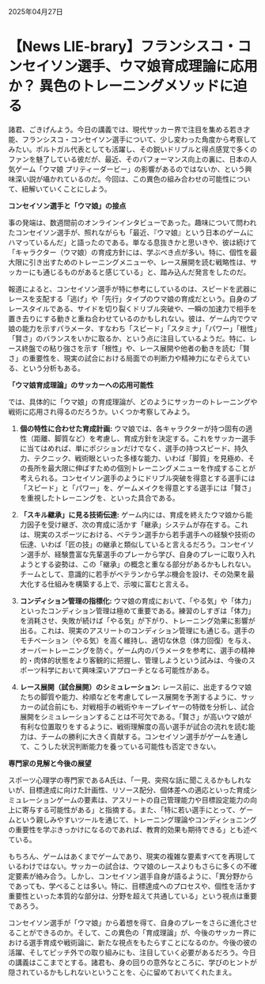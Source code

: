 2025年04月27日

# 【News LIE-brary】フランシスコ・コンセイソン選手、ウマ娘育成理論に応用か？ 異色のトレーニングメソッドに迫る

諸君、ごきげんよう。今日の講義では、現代サッカー界で注目を集める若き才能、フランシスコ・コンセイソン選手について、少し変わった角度から考察してみたい。ポルトガル代表としても活躍し、その鋭いドリブルと得点感覚で多くのファンを魅了している彼だが、最近、そのパフォーマンス向上の裏に、日本の人気ゲーム「ウマ娘 プリティーダービー」の影響があるのではないか、という興味深い説が囁かれているのだ。今回は、この異色の組み合わせの可能性について、紐解いていくことにしよう。

**コンセイソン選手と「ウマ娘」の接点**

事の発端は、数週間前のオンラインインタビューであった。趣味について問われたコンセイソン選手が、照れながらも「最近、『ウマ娘』という日本のゲームにハマっているんだ」と語ったのである。単なる息抜きかと思いきや、彼は続けて「キャラクター（ウマ娘）の育成方針には、学ぶべき点が多い。特に、個性を最大限に引き出すためのトレーニングメニューや、レース展開を読む戦略性は、サッカーにも通じるものがあると感じている」と、踏み込んだ発言をしたのだ。

報道によると、コンセイソン選手が特に参考にしているのは、スピードを武器にレースを支配する「逃げ」や「先行」タイプのウマ娘の育成だという。自身のプレースタイルである、サイドを切り裂くドリブル突破や、一瞬の加速力で相手を置き去りにする動きと重ね合わせているのかもしれない。彼は、ゲーム内でウマ娘の能力を示すパラメータ、すなわち「スピード」「スタミナ」「パワー」「根性」「賢さ」のバランスをいかに取るか、という点に注目しているようだ。特に、レース終盤での粘り強さを示す「根性」や、レース展開や他者の動きを読む「賢さ」の重要性を、現実の試合における局面での判断力や精神力になぞらえている、という分析もある。

**「ウマ娘育成理論」のサッカーへの応用可能性**

では、具体的に「ウマ娘」の育成理論が、どのようにサッカーのトレーニングや戦術に応用され得るのだろうか。いくつか考察してみよう。

1.  **個の特性に合わせた育成計画:**
    ウマ娘では、各キャラクターが持つ固有の適性（距離、脚質など）を考慮し、育成方針を決定する。これをサッカー選手に当てはめれば、単にポジションだけでなく、選手の持つスピード、持久力、テクニック、戦術眼といった多様な能力、いわば「脚質」を見極め、その長所を最大限に伸ばすための個別トレーニングメニューを作成することが考えられる。コンセイソン選手のようにドリブル突破を得意とする選手には「スピード」と「パワー」を、ゲームメイクを得意とする選手には「賢さ」を重視したトレーニングを、といった具合である。

2.  **「スキル継承」に見る技術伝達:**
    ゲーム内には、育成を終えたウマ娘から能力因子を受け継ぎ、次の育成に活かす「継承」システムが存在する。これは、現実のスポーツにおける、ベテラン選手から若手選手への経験や技術の伝達、いわば「匠の技」の継承と類似していると言えるだろう。コンセイソン選手が、経験豊富な先輩選手のプレーから学び、自身のプレーに取り入れようとする姿勢は、この「継承」の概念と重なる部分があるかもしれない。チームとして、意識的に若手がベテランから学ぶ機会を設け、その効果を最大化する仕組みを構築する上で、示唆に富むと言える。

3.  **コンディション管理の指標化:**
    ウマ娘の育成において、「やる気」や「体力」といったコンディション管理は極めて重要である。練習のしすぎは「体力」を消耗させ、失敗が続けば「やる気」が下がり、トレーニング効果に影響が出る。これは、現実のアスリートのコンディション管理にも通じる。選手のモチベーション（やる気）を高く維持し、適切な休息（体力回復）を与え、オーバートレーニングを防ぐ。ゲーム内のパラメータを参考に、選手の精神的・肉体的状態をより客観的に把握し、管理しようという試みは、今後のスポーツ科学において興味深いアプローチとなる可能性がある。

4.  **レース展開（試合展開）のシミュレーション:**
    レース前に、出走するウマ娘たちの脚質や能力、枠順などを考慮してレース展開を予測するように、サッカーの試合前にも、対戦相手の戦術やキープレイヤーの特徴を分析し、試合展開をシミュレーションすることは不可欠である。「賢さ」が高いウマ娘が有利な位置取りをするように、戦術理解度の高い選手が試合の流れを読む能力は、チームの勝利に大きく貢献する。コンセイソン選手がゲームを通して、こうした状況判断能力を養っている可能性も否定できない。

**専門家の見解と今後の展望**

スポーツ心理学の専門家であるA氏は、「一見、突飛な話に聞こえるかもしれないが、目標達成に向けた計画性、リソース配分、個体差への適応といった育成シミュレーションゲームの要素は、アスリートの自己管理能力や目標設定能力の向上に寄与する可能性がある」と指摘する。また、「特に若い選手にとって、ゲームという親しみやすいツールを通じて、トレーニング理論やコンディショニングの重要性を学ぶきっかけになるのであれば、教育的効果も期待できる」とも述べている。

もちろん、ゲームはあくまでゲームであり、現実の複雑な要素すべてを再現しているわけではない。サッカーの試合は、ウマ娘のレースよりもさらに多くの不確定要素が絡み合う。しかし、コンセイソン選手自身が語るように、「異分野からであっても、学べることは多い。特に、目標達成へのプロセスや、個性を活かす重要性といった本質的な部分は、分野を超えて共通している」という視点は重要であろう。

コンセイソン選手が「ウマ娘」から着想を得て、自身のプレーをさらに進化させることができるのか。そして、この異色の「育成理論」が、今後のサッカー界における選手育成や戦術論に、新たな視点をもたらすことになるのか。今後の彼の活躍、そしてピッチ外での取り組みにも、注目していく必要があるだろう。今日の講義はここまでとする。諸君も、身の回りの意外なところに、学びのヒントが隠されているかもしれないということを、心に留めておいてくれたまえ。